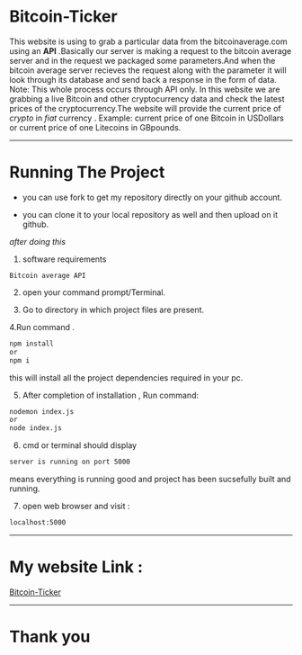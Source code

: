 # Bitcoin-Ticker

This website is using to grab a particular data from the bitcoinaverage.com using an **API** .Basically our server is making a request to the bitcoin average server and in the request we packaged some parameters.And when the bitcoin average server recieves the request along with the parameter it will look through its database and send back a response in the form of data. Note: This whole process occurs through API only. In this website we are grabbing a live Bitcoin and other cryptocurrency data and check the latest prices of the cryptocurrency.The website will provide the current price of *crypto* in *fiat* currency . Example: current price of one Bitcoin in USDollars or current price of one Litecoins in GBpounds.


---


# Running The Project


* you can use fork to get my repository directly on your github account.

* you can clone it to your local repository as well and then upload on it github.

*after doing this*

1. software requirements
  ```
  Bitcoin average API
 ```
2. open your command prompt/Terminal.

3. Go to directory in which project files are present.

4.Run command .
 ```bash
 npm install 
 or
 npm i
 ```
this will install all the project dependencies required in your pc.

5. After completion of installation , Run command:

```bash
nodemon index.js
or
node index.js
```

6. cmd or terminal should display 

```bash
server is running on port 5000
```
means everything is running good and project has been sucsefully built and running.

7. open web browser and visit :

```bash
localhost:5000
```

  ---

# My website Link :

[Bitcoin-Ticker](https://sauravkumaryadav.github.io/Bitcoin-Ticker/ "Visit website")

---

# Thank you

